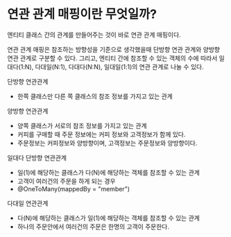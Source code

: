 # 연관 관계 매핑이란 무엇일까?

엔티티 클래스 간의 관계를 만들어주는 것이 바로 연관 관계 매핑이다.

연관 관계 매핑은 참조하는 방향성을 기준으로 생각했을때 단방향 연관 관계와 양방향 연관 관계로 구분할 수 있다.
그리고, 엔티티 간에 참조할 수 있는 객체의 수에 따라서 일대다(1:N), 다대일(N:1), 다대다(N:N), 일대일(1:1)의 연관 관계로 나눌 수 있다.

단방향 연관관계
- 한쪽 클래스만 다른 쪽 클래스의 참조 정보를 가지고 있는 관계

양방향 연관관계
- 양쪽 클래스가 서로의 참조 정보를 가지고 있는 관계
- 커피를 구매할 때 주문 정보에는 커피 정보와 고객정보가 함께 있다.
- 주문정보는 커피정보와 양방향이며, 고객정보는 주문정보와 양방향이다.


일대다 단방향 연관관계
- 일(1)에 해당하는 클래스가 다(N)에 해당하는 객체를 참조할 수 있는 관계 
- 고객이 여러건의 주문을 하게 되는 경우
- @OneToMany(mappedBy = "member")

다대일 연관관계
- 다(N)에 해당하는 클래스가 일(1)에 해당하는 객체를 참조할 수 있는 관계
- 하나의 주문안에서 여러건의 주문은 한명의 고객이 주문한다.